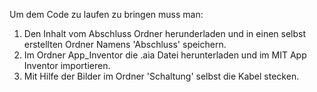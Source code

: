 Um dem Code zu laufen zu bringen muss man:

1. Den Inhalt vom Abschluss Ordner herunderladen und in einen selbst erstellten Ordner Namens 'Abschluss' speichern.
2. Im Ordner App_Inventor die .aia Datei herunterladen und im MIT App Inventor importieren.
3. Mit Hilfe der Bilder im Ordner 'Schaltung' selbst die Kabel stecken.
